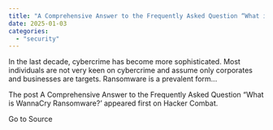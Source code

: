 ```yaml
---
title: "A Comprehensive Answer to the Frequently Asked Question “What is WannaCry Ransomware?’"
date: 2025-01-03
categories: 
  - "security"
---
```


In the last decade, cybercrime has become more sophisticated. Most individuals are not very keen on cybercrime and assume only corporates and businesses are targets. Ransomware is a prevalent form...

The post A Comprehensive Answer to the Frequently Asked Question “What is WannaCry Ransomware?’ appeared first on Hacker Combat.

Go to Source
